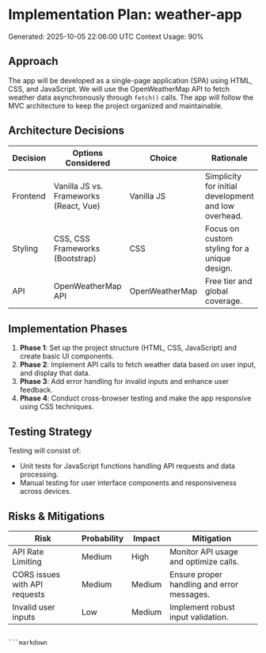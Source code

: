 # Implementation Plan: weather-app
Generated: 2025-10-05 22:06:00 UTC
Context Usage: 90%

## Approach
The app will be developed as a single-page application (SPA) using HTML, CSS, and JavaScript. We will use the OpenWeatherMap API to fetch weather data asynchronously through `fetch()` calls. The app will follow the MVC architecture to keep the project organized and maintainable.

## Architecture Decisions
| Decision | Options Considered              | Choice     | Rationale                                          |
|----------|---------------------------------|------------|---------------------------------------------------|
| Frontend | Vanilla JS vs. Frameworks (React, Vue) | Vanilla JS | Simplicity for initial development and low overhead. |
| Styling  | CSS, CSS Frameworks (Bootstrap) | CSS        | Focus on custom styling for a unique design.      |
| API     | OpenWeatherMap API                | OpenWeatherMap | Free tier and global coverage.                     |

## Implementation Phases
1. **Phase 1**: Set up the project structure (HTML, CSS, JavaScript) and create basic UI components.
2. **Phase 2**: Implement API calls to fetch weather data based on user input, and display that data.
3. **Phase 3**: Add error handling for invalid inputs and enhance user feedback.
4. **Phase 4**: Conduct cross-browser testing and make the app responsive using CSS techniques.

## Testing Strategy
Testing will consist of:
- Unit tests for JavaScript functions handling API requests and data processing.
- Manual testing for user interface components and responsiveness across devices.

## Risks & Mitigations
| Risk                                | Probability | Impact | Mitigation                             |
|-------------------------------------|-------------|--------|---------------------------------------|
| API Rate Limiting                   | Medium      | High   | Monitor API usage and optimize calls. |
| CORS issues with API requests       | Medium      | Medium | Ensure proper handling and error messages. |
| Invalid user inputs                  | Low         | Medium | Implement robust input validation.     |
```

```markdown